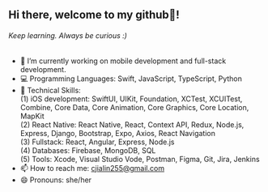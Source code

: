 ## Hi there, welcome to my github👋! 
###### *Keep learning. Always be curious :)*

- 🔭 I’m currently working on mobile development and full-stack development.
- 💻 Programming Languages: Swift, JavaScript, TypeScript, Python
- 🔧 Technical Skills:
  <br> (1) iOS development: SwiftUI, UIKit, Foundation, XCTest, XCUITest, Combine, Core Data, Core Animation, Core Graphics, Core Location, MapKit
  <br> (2) React Native: React Native, React, Context API, Redux, Node.js, Express, Django, Bootstrap, Expo, Axios, React Navigation
  <br> (3) Fullstack: React, Angular, Express, Node.js
  <br> (4) Databases: Firebase, MongoDB, SQL
  <br> (5) Tools: Xcode, Visual Studio Vode, Postman, Figma, Git, Jira, Jenkins
- 📫 How to reach me: cjialin255@gmail.com
- 😄 Pronouns: she/her
  
<!--
**JChen255/JChen255** is a ✨ _special_ ✨ repository because its `README.md` (this file) appears on your GitHub profile.

Here are some ideas to get you started:

- 🔭 I’m currently working on ...
- 🌱 I’m currently learning ...
- 👯 I’m looking to collaborate on ...
- 🤔 I’m looking for help with ...
- 💬 Ask me about ...
- 📫 How to reach me: ...
- 😄 Pronouns: ...
- ⚡ Fun fact: ...
-->



